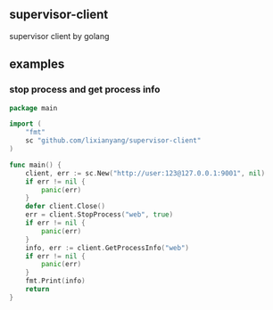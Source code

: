 ## supervisor-client

supervisor client by golang

## examples

### stop process and get process info

```go
package main

import (
	"fmt"
	sc "github.com/lixianyang/supervisor-client"
)

func main() {
	client, err := sc.New("http://user:123@127.0.0.1:9001", nil)
	if err != nil {
		panic(err)
	}
	defer client.Close()
	err = client.StopProcess("web", true)
	if err != nil {
		panic(err)
	}
	info, err := client.GetProcessInfo("web")
	if err != nil {
		panic(err)
	}
	fmt.Print(info)
	return
}
```
